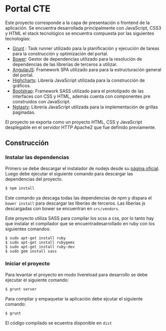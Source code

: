 # Portal CTE
Este proyecto corresponde a la capa de presentación o frontend de la aplicación. Se encuentra desarrollada principalmente con JavaScript, CSS3 y HTML el stack tecnológico se encuentra compuesta por las siguientes tecnologías:
* [Grunt](https://gruntjs.com/) : Task runner utilizado para la planificación y ejecución de tareas para la construcción y optimización del portal.
* [Bower](https://bower.io/): Gestor de dependencias utilizado para la resolución de dependencias de las librerías de terceros a utilizar.
* [AngularJS](https://angularjs.org/): Framework SPA utilizado para para la estructuración general del portal.
* [Highcharts](https://www.highcharts.com/): Librería JavaScript utilizada para la construcción de gráficos.
* [Bootstrap](http://getbootstrap.com/): Framework SASS utilizado para el prototipado de las interfaces con CSS y HTML, además cuenta con componentes pre construidos con JavaScript. 
* [Ngtasty](https://github.com/Zizzamia/ng-tasty): Librería JavaScript utilizada para la implementación de grillas paginadas.

El proyecto se exporta como un proyecto HTML, CSS y JavaScript desplegable en el servidor HTTP Apache2 que fue definido previamente.


## Construcción

### Instalar las dependencias
Primero se debe descargar el instalador de nodejs desde su [página oficial](http://nodejs.org/download/).
Luego debe ejecutar el siguiente comando para descargar las dependencias del proyecto.

```sh
$ npm install
```

Este comando ya descaga todas las dependencias de npm y dispara el `bower install`
para descargar las liberías de terceros. Las liberías js descargadas con bower se
encuentran en `src/vendors`.

Este proyecto utiliza SASS para compilar los scss a css, por lo tanto hay que instalar el compilador que se encuentradesarrollado en ruby con los siguientes comandos:

```
$ sudo apt-get install ruby
$ sudo apt-get install rubygems
$ sudo apt-get install ruby-dev
$ sudo gem install sass
```

### Iniciar el proyecto
Para levantar el proyecto en modo livereload para desarrollo se debe ejecutar el siguiente comando:

```sh
$ grunt server
```

Para compliar y empaquetar la aplicación debe ejcutar el siguiente comando:

```sh
$ grunt
```

El código compilado se ecuentra disponible en `dist`
